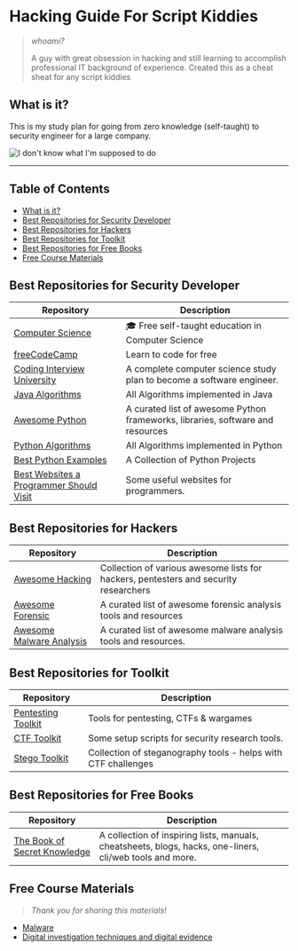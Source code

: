 # Hacking Guide For Script Kiddies
> *whoami?*
> 
> A guy with great obsession in hacking and still learning to accomplish professional IT background of experience.
> Created this as a cheat sheat for any script kiddies 
>
## What is it?

This is my study plan for going from zero knowledge (self-taught) to security engineer for a large company.

![I don't know what I'm supposed to do](https://i.pinimg.com/originals/6e/3b/9d/6e3b9d51461add09fd38c50f43ab7f2c.gif)

---

## Table of Contents

- [What is it?](#what-is-it)
- [Best Repositories for Security Developer](#best-repositories-for-security-developer)
- [Best Repositories for Hackers](#best-repositories-for-hackers)
- [Best Repositories for Toolkit](#best-repositories-for-toolkit)
- [Best Repositories for Free Books](#best-repositories-for-free-books)
- [Free Course Materials](#free-course-materials)

## Best Repositories for Security Developer

Repository | Description
---- | ----
[Computer Science](https://github.com/ossu/computer-science) 			| :mortar_board: Free self-taught education in Computer Science
[freeCodeCamp](https://github.com/freeCodeCamp/freeCodeCamp) 			| Learn to code for free
[Coding Interview University](https://github.com/jwasham/coding-interview-university) 			| A complete computer science study plan to become a software engineer.
[Java Algorithms](https://github.com/TheAlgorithms/Java) 			| All Algorithms implemented in Java
[Awesome Python](https://github.com/vinta/awesome-python) 			| A curated list of awesome Python frameworks, libraries, software and resources
[Python Algorithms](https://github.com/TheAlgorithms/Python) 			| All Algorithms implemented in Python 
[Best Python Examples](https://github.com/geekcomputers/Python) 			| A Collection of Python Projects
[Best Websites a Programmer Should Visit]()  		| Some useful websites for programmers.

## Best Repositories for Hackers

Repository | Description
---- | ----
[Awesome Hacking](https://github.com/Hack-with-Github/Awesome-Hacking) 			| Collection of various awesome lists for hackers, pentesters and security researchers
[Awesome Forensic](https://github.com/cugu/awesome-forensics) 			| A curated list of awesome forensic analysis tools and resources 
[Awesome Malware Analysis](https://github.com/rshipp/awesome-malware-analysis) 			| A curated list of awesome malware analysis tools and resources.

## Best Repositories for Toolkit

Repository | Description
---- | ----
[Pentesting Toolkit](https://github.com/bt3gl/Pentesting_Toolkit) 			| Tools for pentesting, CTFs & wargames
[CTF Toolkit](https://github.com/zardus/ctf-tools) 			| Some setup scripts for security research tools.
[Stego Toolkit](https://github.com/DominicBreuker/stego-toolkit) 			| Collection of steganography tools - helps with CTF challenges

## Best Repositories for Free Books
Repository | Description
---- | ----
[The Book of Secret Knowledge](https://github.com/trimstray/the-book-of-secret-knowledge) 			| A collection of inspiring lists, manuals, cheatsheets, blogs, hacks, one-liners, cli/web tools and more.

## Free Course Materials
>
> *Thank you for sharing this materials!*
>
- [Malware](https://github.com/RPISEC/Malware)
- [Digital investigation techniques and digital evidence](https://github.com/CourseNotesBTH/DV1592)
